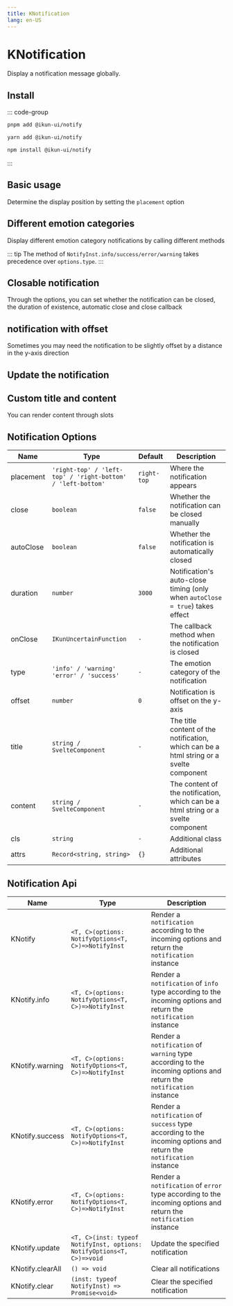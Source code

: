 ```yaml
---
title: KNotification
lang: en-US
---
```


# KNotification

Display a notification message globally.

## Install

::: code-group

```bash [pnpm]
pnpm add @ikun-ui/notify
```

```bash [yarn]
yarn add @ikun-ui/notify
```

```bash [npm]
npm install @ikun-ui/notify
```

:::

## Basic usage

Determine the display position by setting the `placement` option

<demo src="notification/basic.svelte" github="Notification"></demo>

## Different emotion categories

Display different emotion category notifications by calling different methods

::: tip
The method of `NotifyInst.info/success/error/warning` takes precedence over `options.type`.
:::

<demo src="notification/type.svelte" github="Notification"></demo>

## Closable notification

Through the options, you can set whether the notification can be closed,
the duration of existence, automatic close and close callback

<demo src="notification/close.svelte" github="Notification"></demo>

## notification with offset

Sometimes you may need the notification to be slightly offset by a distance in the y-axis direction

<demo src="notification/offset.svelte" github="Notification"></demo>

## Update the notification

<demo src="notification/update.svelte" github="Notification"></demo>

## Custom title and content

You can render content through slots

<demo src="notification/custom.svelte" github="Notification"></demo>

## Notification Options

| Name      | Type                                                        | Default     | Description                                                                             |
| --------- | ----------------------------------------------------------- | ----------- | --------------------------------------------------------------------------------------- |
| placement | `'right-top' / 'left-top' / 'right-bottom' / 'left-bottom'` | `right-top` | Where the notification appears                                                          |
| close     | `boolean`                                                   | `false`     | Whether the notification can be closed manually                                         |
| autoClose | `boolean`                                                   | `false`     | Whether the notification is automatically closed                                        |
| duration  | `number`                                                    | `3000`      | Notification's auto-close timing (only when `autoClose = true`) takes effect            |
| onClose   | `IKunUncertainFunction`                                     | `-`         | The callback method when the notification is closed                                     |
| type      | `'info' / 'warning'  'error' / 'success'`                   | `-`         | The emotion category of the notification                                                |
| offset    | `number`                                                    | `0`         | Notification is offset on the y-axis                                                    |
| title     | `string / SvelteComponent`                                  | `-`         | The title content of the notification, which can be a html string or a svelte component |
| content   | `string / SvelteComponent`                                  | `-`         | The content of the notification, which can be a html string or a svelte component       |
| cls       | `string`                                                    | `-`         | Additional class                                                                        |
| attrs     | `Record<string, string>`                                    | `{}`        | Additional attributes                                                                   |

## Notification Api

| Name             | Type                                                                  | Description                                                                                                        |
| ---------------- | --------------------------------------------------------------------- | ------------------------------------------------------------------------------------------------------------------ |
| KNotify          | `<T, C>(options: NotifyOptions<T, C>)=>NotifyInst`                    | Render a `notification` according to the incoming options and return the `notification` instance                   |
| KNotify.info     | `<T, C>(options: NotifyOptions<T, C>)=>NotifyInst`                    | Render a `notification` of `info` type according to the incoming options and return the `notification` instance    |
| KNotify.warning  | `<T, C>(options: NotifyOptions<T, C>)=>NotifyInst`                    | Render a `notification` of `warning` type according to the incoming options and return the `notification` instance |
| KNotify.success  | `<T, C>(options: NotifyOptions<T, C>)=>NotifyInst`                    | Render a `notification` of `success` type according to the incoming options and return the `notification` instance |
| KNotify.error    | `<T, C>(options: NotifyOptions<T, C>)=>NotifyInst`                    | Render a `notification` of `error` type according to the incoming options and return the `notification` instance   |
| KNotify.update   | `<T, C>(inst: typeof NotifyInst, options: NotifyOptions<T, C>)=>void` | Update the specified notification                                                                                  |
| KNotify.clearAll | `() => void`                                                          | Clear all notifications                                                                                            |
| KNotify.clear    | `(inst: typeof NotifyInst) => Promise<void>`                          | Clear the specified notification                                                                                   |
